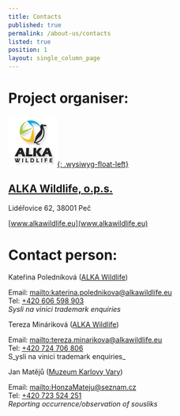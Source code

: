 ```yaml
---
title: Contacts
published: true
permalink: /about-us/contacts
listed: true
position: 1
layout: single_column_page
---
```

# Project organiser:

[![](/media/ALKA_logo.jpg){: .wysiwyg-float-left}](https://www.alkawildlife.eu)

<div class="clearfix"></div>

## ****[**ALKA Wildlife, o.p.s.**](https://www.alkawildlife.eu)****

Lidéřovice 62, 38001 Peč

[www.alkawildlife.eu](www.alkawildlife.eu)

<div class="clearfix"></div>

# Contact person:

Kateřina Poledníková ([ALKA Wildlife](https://www.alkawildlife.eu))

Email: <mailto:katerina.polednikova@alkawildlife.eu>\
Tel: [+420 606 598 903](tel:+420-606-598-903)\
_Sysli na vinici trademark enquiries_

Tereza Mináriková ([ALKA Wildlife](https://www.alkawildlife.eu))

Email: <mailto:tereza.minarikova@alkawildlife.eu>\
Tel: [+420 724 706 806](tel:+420-724-706-806)\
S_ysli na vinici trademark enquiries_

Jan Matějů ([Muzeum Karlovy Vary](http://kvmuz.cz))

Email: <mailto:HonzaMateju@seznam.cz>\
Tel: [+420 723 524 251](tel:+420-723-524-251)\
_Reporting occurrence/observation of sousliks_
